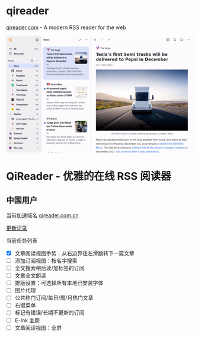 # qireader
[qireader.com](https://www.qireader.com) - A modern RSS reader for the web 

![Screenshot](screenshot.en.png)


# QiReader - 优雅的在线 RSS 阅读器

## 中国用户

当前加速域名 [qireader.com.cn](https://www.qireader.com.cn)

[更新记录](CHANGELOG.md)

当前任务列表

- [x] 文章阅读视图手势：从右边界往左滑跳转下一篇文章
- [ ] 添加订阅视图：按名字搜索
- [ ] 全文搜索稍后读/加标签的订阅
- [ ] 文章全文朗读
- [ ] 排版设置：可选择所有本地已安装字体
- [ ] 图片代理
- [ ] 公共热门订阅/每日/周/月热门文章
- [ ] 右键菜单
- [ ] 标记有错误/长期不更新的订阅
- [ ] E-Ink 主题
- [ ] 文章阅读视图：全屏
